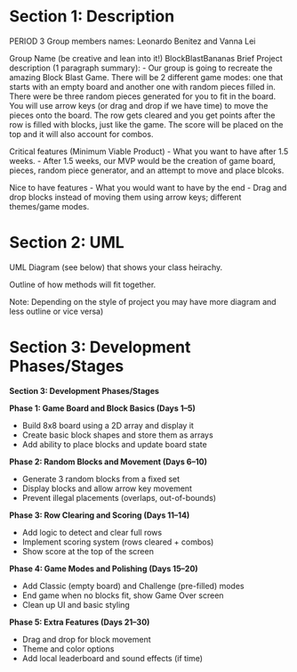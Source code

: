 # Section 1: Description


  PERIOD 3
  Group members names: Leonardo Benitez and Vanna Lei

  Group Name (be creative and lean into it!) BlockBlastBananas
  Brief Project description (1 paragraph summary):
      - Our group is going to recreate the amazing Block Blast Game. There will be 2 different game modes: one that starts with an empty board and another one with random pieces
      filled in. There were be three random pieces generated for you to fit in the board. You will use arrow keys (or drag and drop if we have time) to move the pieces onto the board.
      The row gets cleared and you get points after the row is filled with blocks, just like the game. The score will be placed on the top and it will also account for combos.

  Critical features (Minimum Viable Product) - What you want to have after 1.5 weeks.
     - After 1.5 weeks, our MVP would be the creation of game board, pieces, random piece generator, and an attempt to move and place blcoks.

  Nice to have features - What you would want to have by the end
     - Drag and drop blocks instead of moving them using arrow keys; different themes/game modes.

# Section 2: UML

UML Diagram (see below) that shows your class heirachy.

Outline of how methods will fit together.

Note: Depending on the style of project you may have more diagram and less outline or vice versa)

# Section 3: Development Phases/Stages

**Section 3: Development Phases/Stages**

**Phase 1: Game Board and Block Basics (Days 1–5)**

* Build 8x8 board using a 2D array and display it
* Create basic block shapes and store them as arrays
* Add ability to place blocks and update board state

**Phase 2: Random Blocks and Movement (Days 6–10)**

* Generate 3 random blocks from a fixed set
* Display blocks and allow arrow key movement
* Prevent illegal placements (overlaps, out-of-bounds)

**Phase 3: Row Clearing and Scoring (Days 11–14)**

* Add logic to detect and clear full rows
* Implement scoring system (rows cleared + combos)
* Show score at the top of the screen

**Phase 4: Game Modes and Polishing (Days 15–20)**

* Add Classic (empty board) and Challenge (pre-filled) modes
* End game when no blocks fit, show Game Over screen
* Clean up UI and basic styling

**Phase 5: Extra Features (Days 21–30)**

* Drag and drop for block movement
* Theme and color options
* Add local leaderboard and sound effects (if time)
